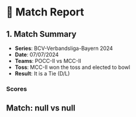 # 🏏 Match Report

## 1. Match Summary

- **Series**: BCV-Verbandsliga-Bayern 2024  
- **Date**: 07/07/2024  
- **Teams**: POCC-II vs MCC-II  
- **Toss**: MCC-II won the toss and elected to bowl  
- **Result**: It is a Tie (D/L)  

### Scores
## Match: null vs null

